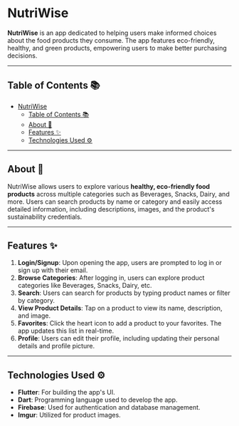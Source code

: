 # NutriWise

**NutriWise** is an app dedicated to helping users make informed choices about the food products they consume. The app features eco-friendly, healthy, and green products, empowering users to make better purchasing decisions.

---

## Table of Contents 📚

- [NutriWise](#nutriwise)
  - [Table of Contents 📚](#table-of-contents-)
  - [About 📑](#about-)
  - [Features ✨](#features-)
  - [Technologies Used ⚙️](#technologies-used-️)

---

## About 📑

NutriWise allows users to explore various **healthy, eco-friendly food products** across multiple categories such as Beverages, Snacks, Dairy, and more. Users can search products by name or category and easily access detailed information, including descriptions, images, and the product's sustainability credentials.

---

## Features ✨

1. **Login/Signup**: Upon opening the app, users are prompted to log in or sign up with their email.
2. **Browse Categories**: After logging in, users can explore product categories like Beverages, Snacks, Dairy, etc.
3. **Search**: Users can search for products by typing product names or filter by category.
4. **View Product Details**: Tap on a product to view its name, description, and image.
5. **Favorites**: Click the heart icon to add a product to your favorites. The app updates this list in real-time.
6. **Profile**: Users can edit their profile, including updating their personal details and profile picture.

---

## Technologies Used ⚙️

- **Flutter**: For building the app's UI.
- **Dart**: Programming language used to develop the app.
- **Firebase**: Used for authentication and database management.
- **Imgur**: Utilized for product images.

